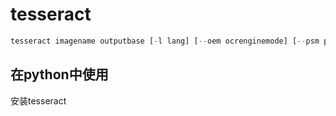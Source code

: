 # tesseract

```python
tesseract imagename outputbase [-l lang] [--oem ocrenginemode] [--psm pagesegmode] [configfiles...]
```



## 在python中使用

安装tesseract